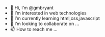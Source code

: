 - 👋 Hi, I’m @gmbryant
- 👀 I’m interested in web technologies
- 🌱 I’m currently learning html,css,javascript
- 💞️ I’m looking to collaborate on ...
- 📫 How to reach me ...

<!---
gmbryant/gmbryant is a ✨ special ✨ repository because its `README.md` (this file) appears on your GitHub profile.
You can click the Preview link to take a look at your changes.
--->
